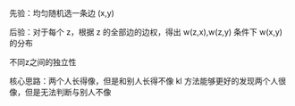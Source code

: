 先验：均匀随机选一条边 (x,y)

后验：对于每个 z，根据 z 的全部边的边权，得出 w(z,x),w(z,y) 条件下 w(x,y) 的分布

不同z之间的独立性


核心思路：两个人长得像，但是和别人长得不像
kl 方法能够更好的发现两个人很像，但是无法判断与别人不像